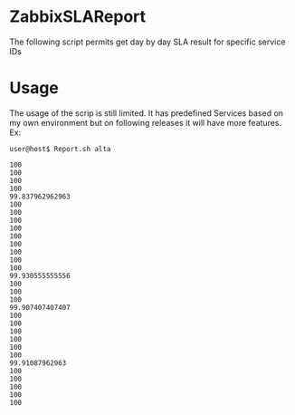 # ZabbixSLAReport
The following script permits get day by day SLA result for specific service IDs

# Usage
The usage of the scrip is still limited. It has predefined Services based on my own environment but on following releases it will have more features.
Ex:
```
user@host$ Report.sh alta

100
100
100
100
99.837962962963
100
100
100
100
100
100
100
100
100
99.930555555556
100
100
100
99.907407407407
100
100
100
100
100
100
99.91087962963
100
100
100
100
100
```
